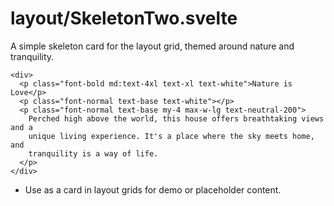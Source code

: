 # layout/SkeletonTwo.svelte

A simple skeleton card for the layout grid, themed around nature and tranquility.

```svelte
<div>
  <p class="font-bold md:text-4xl text-xl text-white">Nature is Love</p>
  <p class="font-normal text-base text-white"></p>
  <p class="font-normal text-base my-4 max-w-lg text-neutral-200">
    Perched high above the world, this house offers breathtaking views and a
    unique living experience. It's a place where the sky meets home, and
    tranquility is a way of life.
  </p>
</div>
```

- Use as a card in layout grids for demo or placeholder content.
